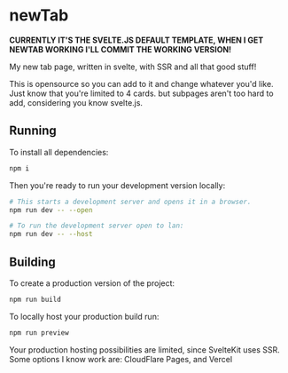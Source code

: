 # newTab

**CURRENTLY IT'S THE SVELTE.JS DEFAULT TEMPLATE, WHEN I GET NEWTAB WORKING I'LL COMMIT THE WORKING VERSION!**

My new tab page, written in svelte, with SSR and all that good stuff!

This is opensource so you can add to it and change whatever you'd like.
Just know that you're limited to 4 cards. but subpages aren't too hard to add, considering you know svelte.js.

## Running

To install all dependencies:

```bash
npm i
```

Then you're ready to run your development version locally:

```bash
# This starts a development server and opens it in a browser.
npm run dev -- --open

# To run the development server open to lan:
npm run dev -- --host
```

## Building

To create a production version of the project:

```bash
npm run build
```
To locally host your production build run:
```bash
npm run preview
```

Your production hosting possibilities are limited, since SvelteKit uses SSR.
Some options I know work are: CloudFlare Pages, and Vercel